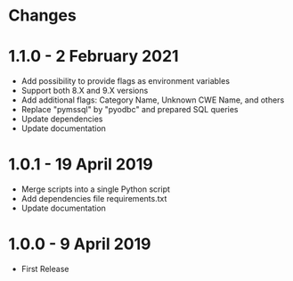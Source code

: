 # Changes

# 1.1.0 - 2 February 2021

- Add possibility to provide flags as environment variables
- Support both 8.X and 9.X versions
- Add additional flags: Category Name, Unknown CWE Name, and others
- Replace "pymssql" by "pyodbc" and prepared SQL queries
- Update dependencies
- Update documentation

# 1.0.1 - 19 April 2019

- Merge scripts into a single Python script 
- Add dependencies file requirements.txt
- Update documentation

# 1.0.0 - 9 April 2019

- First Release
